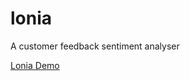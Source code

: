 # lonia
 A customer feedback sentiment analyser

 
 [Lonia Demo](https://lonia.dicksonagyei.repl.co)
